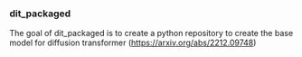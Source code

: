 ### dit_packaged

The goal of dit_packaged is to create a python repository to create the base model for diffusion transformer (https://arxiv.org/abs/2212.09748)
